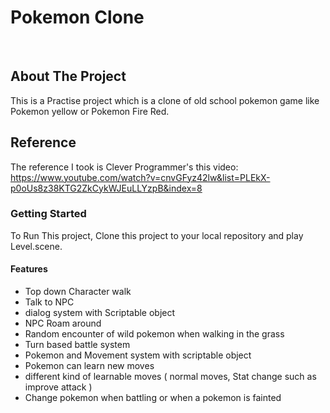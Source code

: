 # Pokemon Clone

<!-- PROJECT LOGO -->
<br />
<!-- <div align="center">
  <a href="">
    <img src="http://pngimg.com/uploads/amazon/amazon_PNG25.png" alt="Logo" width="170" height="80">
  </a>

  <h3 align="center">Amazon-Clone</h3>

  <p align="center">
    <a href="https://github.com/othneildrew/Best-README-Template">View Demo</a>
  </p>
</div> -->

<!-- ABOUT THE PROJECT -->
## About The Project

This is a Practise project which is a clone of old school pokemon game like Pokemon yellow or Pokemon Fire Red.

<!-- ABOUT THE PROJECT -->
## Reference
The reference I took is Clever Programmer's this video: 
https://www.youtube.com/watch?v=cnvGFyz42lw&list=PLEkX-p0oUs8z38KTG2ZkCykWJEuLLYzpB&index=8

### Getting Started 

To Run This project, Clone this project to your local repository 
and play Level.scene.

#### Features

 * Top down Character walk
 * Talk to NPC
 * dialog system with Scriptable object
 * NPC Roam around
 * Random encounter of wild pokemon when walking in the grass
 * Turn based battle system 
 * Pokemon and Movement system with scriptable object
 * Pokemon can learn new moves
 * different kind of learnable moves ( normal moves, Stat change such as improve attack )
 * Change pokemon when battling or when a pokemon is fainted
